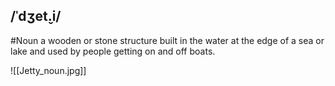 ## /ˈdʒet̬.i/
#Noun 
a wooden or stone structure built in the water at the edge of a sea or lake and used by people getting on and off boats.

![[Jetty_noun.jpg]]